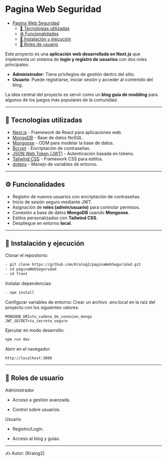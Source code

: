 # Pagina Web Seguridad

- [Pagina Web Seguridad](#pagina-web-seguridad)
  - [🚀 Tecnologías utilizadas](#-tecnologías-utilizadas)
  - [⚙️ Funcionalidades](#️-funcionalidades)
  - [🔧 Instalación y ejecución](#-instalación-y-ejecución)
  - [👥 Roles de usuario](#-roles-de-usuario)


Este proyecto es una **aplicación web desarrollada en Next.js** que implementa un sistema de **login y registro de usuarios** con dos roles principales:

- **Administrador**: Tiene privilegios de gestión dentro del sitio.  
- **Usuario**: Puede registrarse, iniciar sesión y acceder al contenido del blog.  

La idea central del proyecto es servir como un **blog guía de modding** para algunos de los juegos más populares de la comunidad.

---

## 🚀 Tecnologías utilizadas

- [Next.js](https://nextjs.org/) - Framework de React para aplicaciones web.
- [MongoDB](https://www.mongodb.com/) - Base de datos NoSQL.
- [Mongoose](https://mongoosejs.com/) - ODM para modelar la base de datos.
- [Bcrypt](https://github.com/kelektiv/node.bcrypt.js) - Encriptación de contraseñas.
- [JSON Web Token (JWT)](https://jwt.io/) - Autenticación basada en tokens.
- [Tailwind CSS](https://tailwindcss.com/) - Framework CSS para estilos.
- [dotenv](https://github.com/motdotla/dotenv) - Manejo de variables de entorno.

---

## ⚙️ Funcionalidades

- Registro de nuevos usuarios con encriptación de contraseñas.
- Inicio de sesión seguro mediante JWT.
- Asignación de **roles (admin/usuario)** para controlar permisos.
- Conexión a base de datos **MongoDB** usando **Mongoose**.
- Estilos personalizados con **Tailwind CSS**.
- Despliegue en entorno **local**.

---

## 🔧 Instalación y ejecución

Clonar el repositorio:

```bash
- git clone https://github.com/Kralog2/paginaWebSeguridad.git
- cd paginaWebSegurudad
- cd front
```

Instalar dependencias:

```bash
- npm install
```

Configurar variables de entorno:
Crear un archivo .env.local en la raíz del proyecto con los siguientes valores:

```env
MONGODB_URI=tu_cadena_de_conexion_mongo
JWT_SECRET=tu_secreto_seguro
```

Ejecutar en modo desarrollo:

```bash
npm run dev
```

Abrir en el navegador:

```arduino
http://localhost:3000
```
---

## 👥 Roles de usuario

Administrador

- Acceso a gestión avanzada.

- Control sobre usuarios.

Usuario

- Registro/Login.

- Acceso al blog y guías.

---
✍️ Autor: [Kralog2]